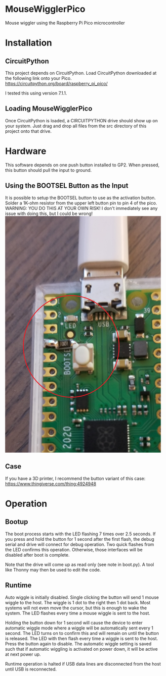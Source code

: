 # MouseWigglerPico
Mouse wiggler using the Raspberry Pi Pico microcontroller

# Installation

## CircuitPython

This project depends on CircuitPython. Load CircuitPython downloaded at the following link onto your Pico.
https://circuitpython.org/board/raspberry_pi_pico/

I tested this using version 7.1.1.

## Loading MouseWigglerPico

Once CircuitPython is loaded, a CIRCUITPYTHON drive should show up on your system. Just drag and drop all files from
the src directory of this project onto that drive.

# Hardware

This software depends on one push button installed to GP2. When pressed, this button should pull the input to ground.

## Using the BOOTSEL Button as the Input

It is possible to setup the BOOTSEL button to use as the activation button. Solder a 1K-ohm resistor from the upper
left button pin to pin 4 of the pico.
WARNING: YOU DO THIS AT YOUR OWN RISK! I don't immediately see any issue with doing this, but I could be wrong!
![button](button.jpg?raw=true)

## Case

If you have a 3D printer, I recommend the button variant of this case: https://www.thingiverse.com/thing:4924948

# Operation

## Bootup

The boot process starts with the LED flashing 7 times over 2.5 seconds. If you press and hold the button for 1 second
after the first flash, the debug serial and drive will connect for debug operation. Two quick flashes from the LED 
confirms this operation. Otherwise, those interfaces will be disabled after boot is complete.

Note that the drive will come up as read only (see note in boot.py). A tool like Thonny may then be used to edit the
code.

## Runtime

Auto wiggle is initially disabled. Single clicking the button will send 1 mouse wiggle to the host. The wiggle is 1 dot
to the right then 1 dot back. Most systems will not even move the cursor, but this is enough to wake the system. The
LED flashes every time a mouse wiggle is sent to the host.

Holding the button down for 1 second will cause the device to enter automatic wiggle mode where a wiggle will be
automatically sent every 1 second. The LED turns on to confirm this and will remain on until the button is released.
The LED with then flash every time a wiggle is sent to the host. Press the button again to disable. The automatic
wiggle setting is saved such that if automatic wiggling is activated on power down, it will be active at next power up.

Runtime operation is halted if USB data lines are disconnected from the host until USB is reconnected.
